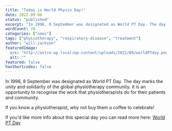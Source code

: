 ```yaml
---
title: "Today is World Physio Day!"
date: 2022-09-08
status: "published"
excerpt: "In 1996, 8 September was designated as World PT Day. The day marks the unity and solidarity of the global physiotherapy community. It is an opportunity to recognise the work that physiotherapists do for their patients and community. If you know a physiotherapist, why not buy them a coffee to celebrate! If you&#8217;d like more info about this special day you [&hellip;]"
wordCount: 70
categories: ["news"]
tags: ["physiotherapy", "respiratory-disease", "treatment"]
author: "will-jackson"
featuredImage:
  src: "http://astro-wp.local/wp-content/uploads/2022/09/worldPTday.png"
  alt: ""
featured: false
hasShortcodes: false
---
```


In 1996, 8 September was designated as World PT Day. The day marks the unity and solidarity of the global physiotherapy community. It is an opportunity to recognise the work that physiotherapists do for their patients and community.

If you know a physiotherapist, why not buy them a coffee to celebrate!

If you'd like more info about this special day you can read more here: [World PT Day](https://world.physio/wptday)
